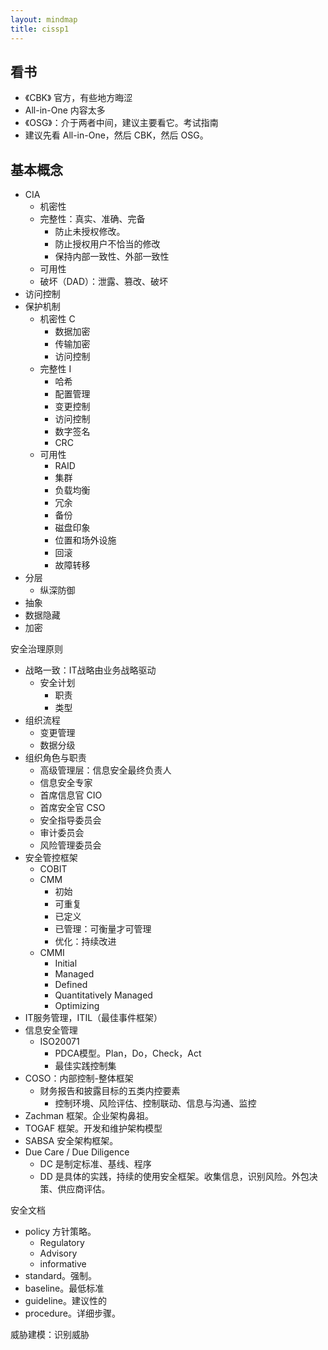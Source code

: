 ```yaml
---
layout: mindmap
title: cissp1
---
```


## 看书
- 《CBK》 官方，有些地方晦涩  
- All-in-One 内容太多
- 《OSG》：介于两者中间，建议主要看它。考试指南
- 建议先看 All-in-One，然后 CBK，然后 OSG。


## 基本概念

- CIA
    - 机密性
    - 完整性：真实、准确、完备
        - 防止未授权修改。
        - 防止授权用户不恰当的修改
        - 保持内部一致性、外部一致性
    - 可用性
    - 破坏（DAD）：泄露、篡改、破坏
- 访问控制
- 保护机制
    - 机密性 C
        - 数据加密
        - 传输加密
        - 访问控制
    - 完整性 I
        - 哈希
        - 配置管理
        - 变更控制
        - 访问控制
        - 数字签名
        - CRC
    - 可用性
        - RAID
        - 集群
        - 负载均衡
        - 冗余
        - 备份
        - 磁盘印象
        - 位置和场外设施
        - 回滚
        - 故障转移
- 分层
    - 纵深防御
- 抽象
- 数据隐藏
- 加密


安全治理原则
- 战略一致：IT战略由业务战略驱动
    - 安全计划
        - 职责
        - 类型
- 组织流程
    - 变更管理
    - 数据分级
- 组织角色与职责
    - 高级管理层：信息安全最终负责人
    - 信息安全专家
    - 首席信息官 CIO
    - 首席安全官 CSO
    - 安全指导委员会
    - 审计委员会
    - 风险管理委员会
- 安全管控框架
    - COBIT
    - CMM 
        - 初始
        - 可重复
        - 已定义
        - 已管理：可衡量才可管理
        - 优化：持续改进
    - CMMI
        - Initial
        - Managed
        - Defined
        - Quantitatively Managed
        - Optimizing
- IT服务管理，ITIL（最佳事件框架）
- 信息安全管理
    - ISO20071
        - PDCA模型。Plan，Do，Check，Act
        - 最佳实践控制集
- COSO：内部控制-整体框架
    - 财务报告和披露目标的五类内控要素
        - 控制环境、风险评估、控制联动、信息与沟通、监控
- Zachman 框架。企业架构鼻祖。
- TOGAF 框架。开发和维护架构模型
- SABSA 安全架构框架。
- Due Care / Due Diligence
    - DC 是制定标准、基线、程序
    - DD 是具体的实践，持续的使用安全框架。收集信息，识别风险。外包决策、供应商评估。


安全文档
- policy 方针策略。
    - Regulatory
    - Advisory
    - informative
- standard。强制。
- baseline。最低标准
- guideline。建议性的
- procedure。详细步骤。

威胁建模：识别威胁